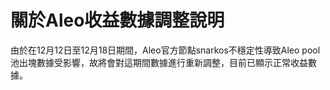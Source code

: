 # 關於Aleo收益數據調整說明

由於在12月12日至12月18日期間，Aleo官方節點snarkos不穩定性導致Aleo pool池出塊數據受影響，故將會對這期間數據進行重新調整，目前已顯示正常收益數據。
